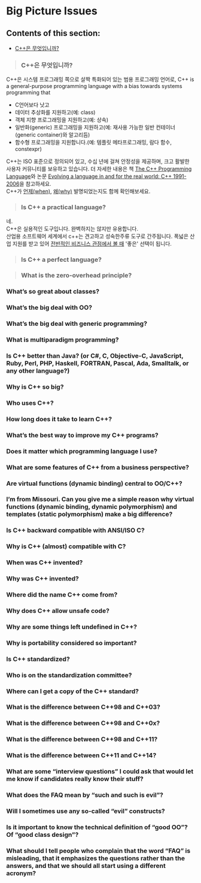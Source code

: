 # Big Picture Issues

## <a name="S-bpi"></a>Contents of this section\:

* [C++은 무엇입니까?](#Rbpi-1)

> ### <a name="Rbpi-1"></a>C++은 무엇입니까?

 C++은 시스템 프로그래밍 쪽으로 살짝 특화되어 있는 범용 프로그래밍 언어로,
C++ is a general-purpose programming language with a bias towards systems programming that

* C언어보다 낫고
* 데이터 추상화를 지원하고(예: class)
* 객체 지향 프로그래밍을 지원하고(예: 상속)
* 일반화(generic) 프로그래밍을 지원하고(예: 재사용 가능한 일반 컨테이너(generic container)와 알고리듬)
* 함수형 프로그래밍을 지원합니다.(예: 템플릿 메타프로그래밍, 람다 함수, constexpr)

C++는 ISO 표준으로 정의되어 있고, 수십 년에 걸쳐 안정성을 제공하며, 크고 활발한 사용자 커뮤니티를 보유하고 있습니다. 더 자세한 내용은 책 [The C++ Programming Language](https://stroustrup.com/4th.html)와 논문 [Evolving a language in and for the real world: C++ 1991-2006](https://stroustrup.com/hopl-almost-final.pdf)을 참고하세요.  
C++가 [언제(when)](https://isocpp.org/wiki/faq/big-picture#when-invented), [왜(why)](https://isocpp.org/wiki/faq/big-picture#why-invented) 발명되었는지도 함께 확인해보세요.

> ### <a name="Rbpi-2"></a>Is C++ a practical language?

네.  
C++은 실용적인 도구입니다. 완벽하지는 않지만 유용합니다.  
산업용 소프트웨어 세계에서 c++는 견고하고 성숙한주류 도구로 간주됩니다. 폭넓은 산업 지원를 받고 있어 [전반적인 비즈니스 관점에서 볼 때](https://isocpp.org/wiki/faq/big-picture#biz-dominates-tech) '좋은' 선택이 됩니다.

> ### <a name="Rbpi-3"></a>Is C++ a perfect language?

> ### What is the zero-overhead principle?

### What’s so great about classes?

### What’s the big deal with OO?

### What’s the big deal with generic programming?

### What is multiparadigm programming?

### Is C++ better than Java? (or C#, C, Objective-C, JavaScript, Ruby, Perl, PHP, Haskell, FORTRAN, Pascal, Ada, Smalltalk, or any other language?)

### Why is C++ so big?

### Who uses C++?

### How long does it take to learn C++?

### What’s the best way to improve my C++ programs?

### Does it matter which programming language I use?

### What are some features of C++ from a business perspective?

### Are virtual functions (dynamic binding) central to OO/C++?

### I’m from Missouri. Can you give me a simple reason why virtual functions (dynamic binding, dynamic polymorphism) and templates (static polymorphism) make a big difference?

### Is C++ backward compatible with ANSI/ISO C?

### Why is C++ (almost) compatible with C?

### When was C++ invented?

### Why was C++ invented?

### Where did the name C++ come from?

### Why does C++ allow unsafe code?

### Why are some things left undefined in C++?

### Why is portability considered so important?

### Is C++ standardized?

### Who is on the standardization committee?

### Where can I get a copy of the C++ standard?

### What is the difference between C++98 and C++03?

### What is the difference between C++98 and C++0x?

### What is the difference between C++98 and C++11?

### What is the difference between C++11 and C++14?

### What are some “interview questions” I could ask that would let me know if candidates really know their stuff?

### What does the FAQ mean by “such and such is evil”?

### Will I sometimes use any so-called “evil” constructs?

### Is it important to know the technical definition of “good OO”? Of “good class design”?

### What should I tell people who complain that the word “FAQ” is misleading, that it emphasizes the questions rather than the answers, and that we should all start using a different acronym?
